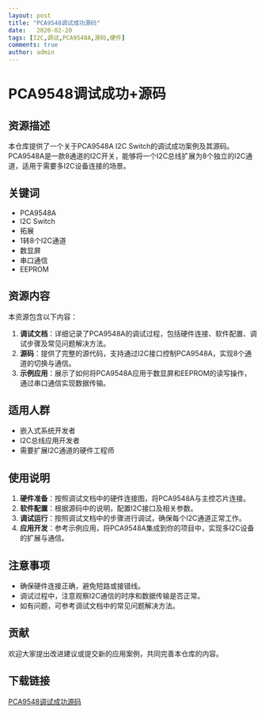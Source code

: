 ```yaml
---
layout: post
title: "PCA9548调试成功源码"
date:   2020-02-20
tags: [I2C,调试,PCA9548A,源码,硬件]
comments: true
author: admin
---
```

# PCA9548调试成功+源码

## 资源描述

本仓库提供了一个关于PCA9548A I2C Switch的调试成功案例及其源码。PCA9548A是一款8通道的I2C开关，能够将一个I2C总线扩展为8个独立的I2C通道，适用于需要多I2C设备连接的场景。

## 关键词

- PCA9548A
- I2C Switch
- 拓展
- 1转8个I2C通道
- 数显屏
- 串口通信
- EEPROM

## 资源内容

本资源包含以下内容：

1. **调试文档**：详细记录了PCA9548A的调试过程，包括硬件连接、软件配置、调试步骤及常见问题解决方法。
2. **源码**：提供了完整的源代码，支持通过I2C接口控制PCA9548A，实现8个通道的切换与通信。
3. **示例应用**：展示了如何将PCA9548A应用于数显屏和EEPROM的读写操作，通过串口通信实现数据传输。

## 适用人群

- 嵌入式系统开发者
- I2C总线应用开发者
- 需要扩展I2C通道的硬件工程师

## 使用说明

1. **硬件准备**：按照调试文档中的硬件连接图，将PCA9548A与主控芯片连接。
2. **软件配置**：根据源码中的说明，配置I2C接口及相关参数。
3. **调试运行**：按照调试文档中的步骤进行调试，确保每个I2C通道正常工作。
4. **应用开发**：参考示例应用，将PCA9548A集成到你的项目中，实现多I2C设备的扩展与通信。

## 注意事项

- 确保硬件连接正确，避免短路或接错线。
- 调试过程中，注意观察I2C通信的时序和数据传输是否正常。
- 如有问题，可参考调试文档中的常见问题解决方法。

## 贡献

欢迎大家提出改进建议或提交新的应用案例，共同完善本仓库的内容。

## 下载链接

[PCA9548调试成功源码](https://pan.quark.cn/s/5b87c2aef79e)